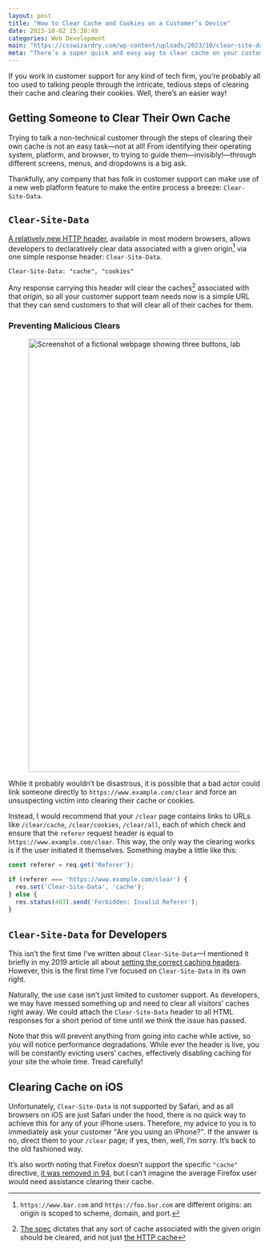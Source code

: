 ```yaml
---
layout: post
title: "How to Clear Cache and Cookies on a Customer’s Device"
date: 2023-10-02 15:30:49
categories: Web Development
main: "https://csswizardry.com/wp-content/uploads/2023/10/clear-site-data.png?1"
meta: "There’s a super quick and easy way to clear cache on your customers’ devices. Are you using it yet?"
---
```


If you work in customer support for any kind of tech firm, you’re probably all
too used to talking people through the intricate, tedious steps of clearing
their cache and clearing their cookies. Well, there’s an easier way!

## Getting Someone to Clear Their Own Cache

Trying to talk a non-technical customer through the steps of clearing their own
cache is not an easy task—not at all! From identifying their operating system,
platform, and browser, to trying to guide them—invisibly!—through different
screens, menus, and dropdowns is a big ask.

Thankfully, any company that has folk in customer support can make use of a new
web platform feature to make the entire process a breeze: `Clear-Site-Data`.

## `Clear-Site-Data`

[A relatively new HTTP
header](https://developer.mozilla.org/en-US/docs/Web/HTTP/Headers/Clear-Site-Data),
available in most modern browsers, allows developers to declaratively clear data
associated with a given origin[^1] via one simple response header:
`Clear-Site-Data`.

```http
Clear-Site-Data: "cache", "cookies"
```

Any response carrying this header will clear the caches[^2] associated with that
_origin_, so all your customer support team needs now is a simple URL that they
can send customers to that will clear all of their caches for them.

### Preventing Malicious Clears

<figure>
<img src="{{ site.cloudinary }}/wp-content/uploads/2023/10/clear-site-data.png?1" alt="Screenshot of a fictional webpage showing three buttons, labelled ‘Clear cache’, ‘Clear cookies’, and ‘Clear all’." loading="lazy" width="1500" height="863" />
</figure>

While it probably wouldn’t be disastrous, it is possible that a bad actor could
link someone directly to `https://www.example.com/clear` and force an
unsuspecting victim into clearing their cache or cookies.

Instead, I would recommend that your `/clear` page contains links to URLs like
`/clear/cache`, `/clear/cookies`, `/clear/all`, each of which check and ensure
that the `referer` request header is equal to `https://www.example.com/clear`.
This way, the only way the clearing works is if the user initiated it
themselves. Something maybe a little like this:

```js
const referer = req.get('Referer');

if (referer === 'https://www.example.com/clear') {
  res.set('Clear-Site-Data', 'cache');
} else {
  res.status(403).send('Forbidden: Invalid Referer');
}
```

## `Clear-Site-Data` for Developers

<p class="c-highlight">This isn’t the first time I’ve written about
<code>Clear-Site-Data</code>—I mentioned it briefly in my 2019 article all about
<a href="/2019/03/cache-control-for-civilians/#clear-site-data">setting
the correct caching headers</a>. However, this is the first time I’ve focused on
<code>Clear-Site-Data</code> in its own right.</p>

Naturally, the use case isn’t just limited to customer support. As developers,
we may have messed something up and need to clear all visitors’ caches right
away. We could attach the `Clear-Site-Data` header to all HTML responses for
a short period of time until we think the issue has passed.

Note that this will prevent anything from going into cache while active, so you
will notice performance degradations. While ever the header is live, you will be
constantly evicting users’ caches, effectively disabling caching for your site
the whole time. Tread carefully!

## Clearing Cache on iOS

Unfortunately, `Clear-Site-Data` is not supported by Safari, and as all browsers
on iOS are just Safari under the hood, there is no quick way to achieve this for
any of your iPhone users. Therefore, my advice to you is to immediately ask your
customer <q>Are you using an iPhone?</q>. If the answer is no, direct them to
your `/clear` page; if yes, then, well, I’m sorry. It’s back to the old
fashioned way.

It’s also worth noting that Firefox doesn’t support the specific `"cache"`
directive, [it was removed in
94](https://bugzilla.mozilla.org/show_bug.cgi?id=1671182), but I can’t imagine
the average Firefox user would need assistance clearing their cache.

[^1]: `https://www.bar.com` and `https://foo.bar.com` are different origins: an origin is scoped to scheme, domain, and port.
[^2]: [The spec](https://w3c.github.io/webappsec-Clear-Site-Data/#clear-cache) dictates that any sort of cache associated with the given origin should be cleared, and not just [the HTTP cache](/2019/03/cache-control-for-civilians/)
